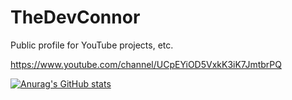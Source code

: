 # TheDevConnor

Public profile for YouTube projects, etc.

https://www.youtube.com/channel/UCpEYiOD5VxkK3iK7JmtbrPQ

[![Anurag's GitHub stats](https://github-readme-stats.vercel.app/api?username=TheRealHiThere)](https://github.com/anuraghazra/github-readme-stats)
